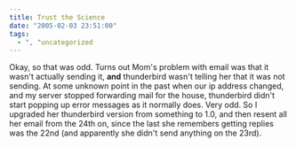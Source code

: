 ```yaml
---
title: Trust the Science
date: "2005-02-03 23:51:00"
tags:
  - ", "uncategorized
---
```

Okay, so that was odd.  Turns out Mom's problem with email was that
it wasn't actually sending it, <strong>and</strong> thunderbird
wasn't telling her that it was not sending.  At some unknown point
in the past when our ip address changed, and my server stopped
forwarding mail for the house, thunderbird didn't start popping up
error messages as it normally does.  Very odd.  So I upgraded her
thunderbird version from something to 1.0, and then resent all her
email from the 24th on, since the last she remembers getting replies
was the 22nd (and apparently she didn't send anything on the 23rd).


